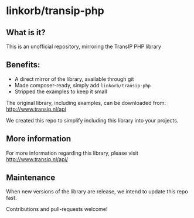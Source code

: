 # linkorb/transip-php

## What is it?

This is an unofficial repository, mirroring the TransIP PHP library

## Benefits:

* A direct mirror of the library, available through git
* Made composer-ready, simply add `linkorb/transip-php`
* Stripped the examples to keep it small

The original library, including examples, can be downloaded from: http://www.transip.nl/api

We created this repo to simplify including this library into your projects.

## More information

For more information regarding this library, please visit http://www.transip.nl/api/

## Maintenance

When new versions of the library are release, we intend to update this repo fast.

Contributions and pull-requests welcome!



